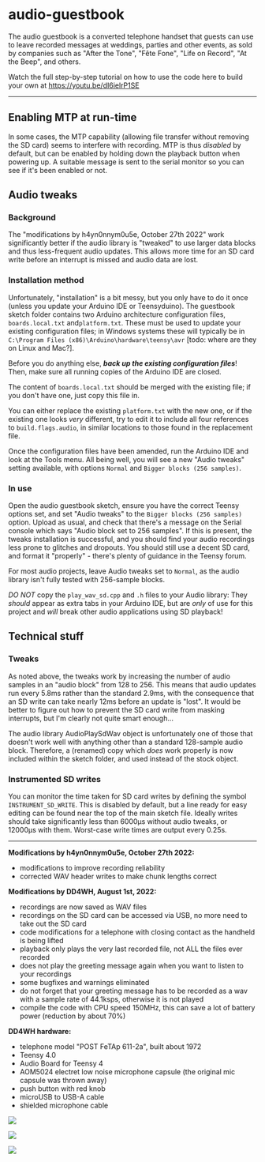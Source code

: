 # audio-guestbook
The audio guestbook is a converted telephone handset that guests can use to leave recorded messages at weddings, parties and other events, as sold by companies such as "After the Tone", "Fête Fone", "Life on Record", "At the Beep", and others.

Watch the full step-by-step tutorial on how to use the code here to build your own at https://youtu.be/dI6ielrP1SE
 
 ---
## Enabling MTP at run-time
In some cases, the MTP capability (allowing file transfer without removing the SD card) seems to interfere with recording. MTP is thus _disabled_ by default, but can be enabled by holding down the playback button when powering up. A suitable message is sent to the serial monitor so you can see if it's been enabled or not.
## Audio tweaks
### Background
The "modifications by h4yn0nnym0u5e, October 27th 2022" work significantly better if the audio library is "tweaked" to use larger data blocks and thus less-frequent audio updates. This allows more time for an SD card write before an interrupt is missed and audio data are lost.
### Installation method
Unfortunately, "installation" is a bit messy, but you only have to do it once (unless you update your Arduino IDE or Teensyduino). The guestbook sketch folder contains two Arduino architecture configuration files, `boards.local.txt` and`platform.txt`. These must be used to update your existing configuration files; in Windows systems these will typically be in `C:\Program Files (x86)\Arduino\hardware\teensy\avr` [todo: where are they on Linux and Mac?].

Before you do anything else, **_back up the existing configuration files_**! Then, make sure all running copies of the Arduino IDE are closed.

The content of `boards.local.txt` should be merged with the existing file; if you don't have one, just copy this file in.

You can either replace the existing `platform.txt` with the new one, or if the existing one looks _very_ different, try to edit it to include all four references to `build.flags.audio`, in similar locations to those found in the replacement file. 

Once the configuration files have been amended, run the Arduino IDE and look at the Tools menu. All being well, you will see a new "Audio tweaks" setting available, with options `Normal` and `Bigger blocks (256 samples)`.
### In use
Open the audio guestbook sketch, ensure you have the correct Teensy options set, and set "Audio tweaks" to the `Bigger blocks (256 samples)` option. Upload as usual, and check that there's a message on the Serial console which says "Audio block set to 256 samples". If this is present, the tweaks installation is successful, and you should find your audio recordings less prone to glitches and dropouts. You should still use a decent SD card, and format it "properly" - there's plenty of guidance in the Teensy forum.

For most audio projects, leave Audio tweaks set to `Normal`, as the audio library isn't fully tested with 256-sample blocks.

_DO NOT_ copy the `play_wav_sd.cpp` and `.h` files to your Audio library: They _should_ appear as extra tabs in your Arduino IDE, but are _only_ of use for this project and _will_ break other audio applications using SD playback!

## Technical stuff
### Tweaks
As noted above, the tweaks work by increasing the number of audio samples in an "audio block" from 128 to 256. This means that audio updates run every 5.8ms rather than the standard 2.9ms, with the consequence that an SD write can take nearly 12ms before an update is "lost". It would be better to figure out how to prevent the SD card write from masking interrupts, but I'm clearly not quite smart enough...

The audio library AudioPlaySdWav object is unfortunately one of those that doesn't work well with anything other than a standard 128-sample audio block. Therefore, a (renamed) copy which _does_ work properly is now included within the sketch folder, and used instead of the stock object.
### Instrumented SD writes
You can monitor the time taken for SD card writes by defining the symbol `INSTRUMENT_SD_WRITE`. This is disabled by default, but a line ready for easy editing can be found near the top of the main sketch file. Ideally writes should take significantly less than 6000µs without audio tweaks, or 12000µs with them. Worst-case write times are output every 0.25s.

---
**Modifications by h4yn0nnym0u5e, October 27th 2022:**
* modifications to improve recording reliability
* corrected WAV header writes to make chunk lengths correct

**Modifications by DD4WH, August 1st, 2022:**
* recordings are now saved as WAV files
* recordings on the SD card can be accessed via USB, no more need to take out the SD card
* code modifications for a telephone with closing contact as the handheld is being lifted
* playback only plays the very last recorded file, not ALL the files ever recorded
* does not play the greeting message again when you want to listen to your recordings
* some bugfixes and warnings eliminated
* do not forget that your greeting message has to be recorded as a wav with a sample rate of 44.1ksps, otherwise it is not played
* compile the code with CPU speed 150MHz, this can save a lot of battery power (reduction by about 70%)

**DD4WH hardware:**
* telephone model "POST FeTAp 611-2a", built about 1972
* Teensy 4.0
* Audio Board for Teensy 4
* AOM5024 electret low noise microphone capsule (the original mic capsule was thrown away)
* push button with red knob
* microUSB to USB-A cable 
* shielded microphone cable


![](https://github.com/DD4WH/audio-guestbook/blob/main/DD4WH_Audio_guest_book_611.jpg)


![](https://github.com/playfultechnology/audio-guestbook/raw/main/thumbnail.jpg)

![](https://raw.githubusercontent.com/playfultechnology/audio-guestbook/main/AudioGuestbook_bb.jpg)
